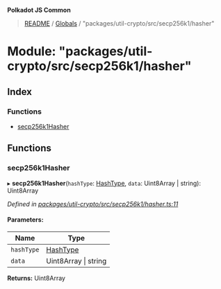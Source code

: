 **Polkadot JS Common**

> [README](../README.md) / [Globals](../globals.md) / "packages/util-crypto/src/secp256k1/hasher"

# Module: "packages/util-crypto/src/secp256k1/hasher"

## Index

### Functions

* [secp256k1Hasher](_packages_util_crypto_src_secp256k1_hasher_.md#secp256k1hasher)

## Functions

### secp256k1Hasher

▸ **secp256k1Hasher**(`hashType`: [HashType](_packages_util_crypto_src_secp256k1_types_.md#hashtype), `data`: Uint8Array \| string): Uint8Array

*Defined in [packages/util-crypto/src/secp256k1/hasher.ts:11](https://github.com/polkadot-js/common/blob/30198d1a/packages/util-crypto/src/secp256k1/hasher.ts#L11)*

#### Parameters:

Name | Type |
------ | ------ |
`hashType` | [HashType](_packages_util_crypto_src_secp256k1_types_.md#hashtype) |
`data` | Uint8Array \| string |

**Returns:** Uint8Array

